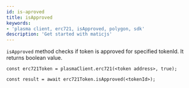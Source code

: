 ```yaml
---
id: is-aproved
title: isApproved
keywords: 
- 'plasma client, erc721, isApproved, polygon, sdk'
description: 'Get started with maticjs'
---
```


`isApproved` method checks if token is approved for specified tokenId. It returns boolean value.

```
const erc721Token = plasmaClient.erc721(<token address>, true);

const result = await erc721Token.isApproved(<tokenId>);

```
